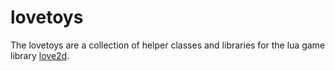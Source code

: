 # lovetoys

The lovetoys are a collection of helper classes and libraries for the lua game library [love2d](http://www.love2d.org).